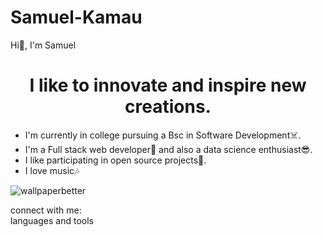 # Samuel-Kamau
Hi👋, I'm Samuel


<h1 align="center">I like to innovate and inspire new creations.</h1>

<ul>
  <li>I'm currently in college pursuing a Bsc in Software Development☠️.</li>
<li>I'm a Full stack web developer🤩 and also  a data science enthusiast😎.</li>
<li>I like participating in open source projects🐾.</li>
<li>I love music🎶</li>
 </ul>

![wallpaperbetter](https://user-images.githubusercontent.com/84716878/175298498-cea3cd91-c5b0-4b06-9416-7301be218cd9.jpg)



connect with me:
<br />
languages and tools

